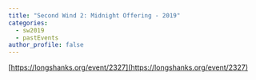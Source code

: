 ```yaml
---
title: "Second Wind 2: Midnight Offering - 2019"
categories:
  - sw2019
  - pastEvents
author_profile: false
---
```

[https://longshanks.org/event/2327](https://longshanks.org/event/2327)